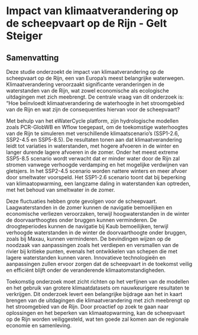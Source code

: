 # Impact van klimaatverandering op de scheepvaart op de Rijn - Gelt Steiger

## Samenvatting

Deze studie onderzoekt de impact van klimaatverandering op de scheepvaart op de Rijn, een
van Europa’s meest belangrijke waterwegen. Klimaatverandering veroorzaakt significante
veranderingen in de waterstanden van de Rijn, wat zowel economische als ecologische
uitdagingen met zich meebrengt. De centrale vraag van dit onderzoek is: “Hoe beïnvloedt
klimaatverandering de waterhoogte in het stroomgebied van de Rijn en wat zijn de
consequenties hiervan voor de scheepvaart?

Met behulp van het eWaterCycle platform, zijn hydrologische modellen zoals PCR-GlobWB
en Wflow toegepast, om de toekomstige waterhoogtes van de Rijn te simuleren met
verschillende klimaatscenario’s (SSP1-2.6, SSP2-4.5 en SSP5-8.5). De resultaten tonen aan
dat klimaatverandering leidt tot variaties in waterstanden, met hogere afvoeren in de winter
en langer durende lagere afvoeren in de zomer. Onder het meest extreme SSP5-8.5 scenario
wordt verwacht dat er minder water door de Rijn zal stromen vanwege verhoogde verdamping
en het mogelijke verdwijnen van gletsjers. In het SSP2-4.5 scenario worden nattere winters
en meer afvoer door smeltwater voorspeld. Het SSP1-2.6 scenario toont dat bij beperking van
klimaatopwarming, een langzame daling in waterstanden kan optreden, met het behoud van
smeltwater in de zomer.

Deze fluctuaties hebben grote gevolgen voor de scheepvaart. Laagwaterstanden in de zomer
kunnen de navigatie bemoeilijken en economische verliezen veroorzaken, terwijl
hoogwaterstanden in de winter de doorvaarthoogtes onder bruggen kunnen verminderen. De
droogteperiodes kunnen de navigatie bij Kaub bemoeilijken, terwijl verhoogde waterstanden
in de winter de doorvaarthoogte onder bruggen, zoals bij Maxau, kunnen verminderen.
De bevindingen wijzen op de noodzaak van aanpassingen zoals het verdiepen en versmallen
van de rivier bij kritieke punten, evenals het ontwikkelen van schepen die met lagere
waterstanden kunnen varen. Innovatieve technologieën en aanpassingen zullen ervoor
zorgen dat de scheepvaart in de toekomst veilig en efficiënt blijft onder de veranderende
klimaatomstandigheden.

Toekomstig onderzoek moet zicht richten op het verfijnen van de modellen en het gebruik van
grotere klimaatdatasets om nauwkeurigere resultaten te verkrijgen. Dit onderzoek levert een
belangrijke bijdrage aan het in kaart brengen van de uitdagingen die klimaatverandering met
zich meebrengt op het stroomgebied van de Rijn. Door proactief op zoek te gaan naar
oplossingen en het beperken van klimaatopwarming, kan de scheepvaart op de Rijn worden
veiliggesteld, wat ten goede zal komen aan de regionale economie en samenleving.

